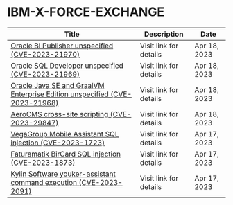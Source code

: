 

# IBM-X-FORCE-EXCHANGE

 |Title|Description|Date|
 |---|---|---|
 |[Oracle BI Publisher unspecified (CVE-2023-21970)](https://exchange.xforce.ibmcloud.com/activity/list?filter=Vulnerabilities)|Visit link for details|Apr 18, 2023|
 |[Oracle SQL Developer unspecified (CVE-2023-21969)](https://exchange.xforce.ibmcloud.com/activity/list?filter=Vulnerabilities)|Visit link for details|Apr 18, 2023|
 |[Oracle Java SE and GraalVM Enterprise Edition unspecified (CVE-2023-21968)](https://exchange.xforce.ibmcloud.com/activity/list?filter=Vulnerabilities)|Visit link for details|Apr 18, 2023|
 |[AeroCMS cross-site scripting (CVE-2023-29847)](https://exchange.xforce.ibmcloud.com/activity/list?filter=Vulnerabilities)|Visit link for details|Apr 18, 2023|
 |[VegaGroup Mobile Assistant SQL injection (CVE-2023-1723)](https://exchange.xforce.ibmcloud.com/activity/list?filter=Vulnerabilities)|Visit link for details|Apr 17, 2023|
 |[Faturamatik BirCard SQL injection (CVE-2023-1873)](https://exchange.xforce.ibmcloud.com/activity/list?filter=Vulnerabilities)|Visit link for details|Apr 17, 2023|
 |[Kylin Software youker-assistant command execution (CVE-2023-2091)](https://exchange.xforce.ibmcloud.com/activity/list?filter=Vulnerabilities)|Visit link for details|Apr 17, 2023|
 